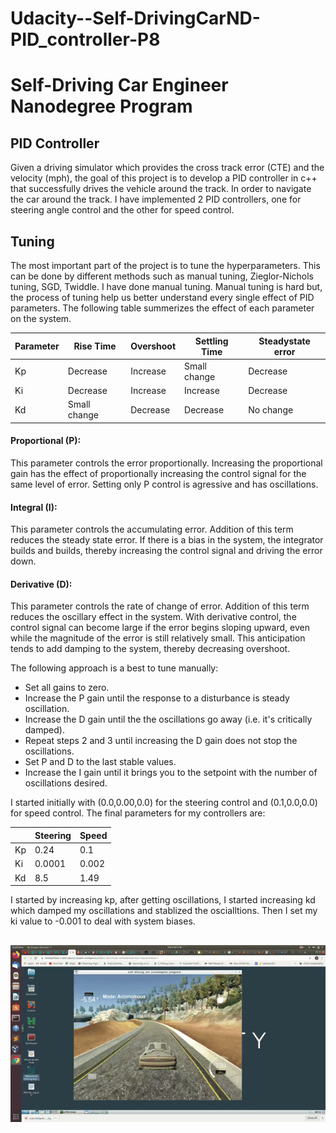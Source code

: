 # Udacity--Self-DrivingCarND-PID_controller-P8
# Self-Driving Car Engineer Nanodegree Program

## PID Controller

Given a driving simulator which provides the cross track error (CTE) and the velocity (mph), the goal of this project is to develop a PID controller in c++ that successfully drives the vehicle around the track. In order to navigate the car around the track. I have implemented 2 PID controllers, one for steering angle control and the other for speed control.

## Tuning

The most important part of the project is to tune the hyperparameters. This can be done by different methods such as manual tuning, Zieglor-Nichols tuning, SGD, Twiddle. I have done manual tuning. Manual tuning is hard but, the process of tuning help us better understand every single effect of PID parameters. The following table summerizes the effect of each parameter on the system.


| Parameter  | Rise Time   | Overshoot  | Settling Time   | Steadystate error  |
|---|---|---|---|---|
| Kp  | Decrease  | Increase  | Small change  | Decrease  |
| Ki  | Decrease  | Increase  | Increase  | Decrease  |
| Kd  | Small change  | Decrease  | Decrease  | No change  |

#### Proportional (P): 
This parameter controls the error proportionally. Increasing the proportional gain has the effect of proportionally increasing the control signal for the same level of error. Setting only P control is agressive and has oscillations.

#### Integral (I): 
This parameter controls the accumulating error. Addition of this term reduces the steady state error. If there is a bias in the system, the integrator builds and builds, thereby increasing the control signal and driving the error down. 

#### Derivative (D): 
This parameter controls the rate of change of error. Addition of this term reduces the oscillary effect in  the system. With derivative control, the control signal can become large if the error begins sloping upward, even while the magnitude of the error is still relatively small. This anticipation tends to add damping to the system, thereby decreasing overshoot.

The following approach is a best to tune manually:

* Set all gains to zero.
* Increase the P gain until the response to a disturbance is steady oscillation.
* Increase the D gain until the the oscillations go away (i.e. it's critically damped).
* Repeat steps 2 and 3 until increasing the D gain does not stop the oscillations.
* Set P and D to the last stable values.
* Increase the I gain until it brings you to the setpoint with the number of oscillations desired.

I started initially with (0.0,0.00,0.0) for the steering control and (0.1,0.0,0.0) for speed control. The final parameters for my controllers are: 

|   | Steering  | Speed  |
|---|---|---|
| Kp  |  0.24|  0.1 |
| Ki  | 0.0001  |  0.002 |
| Kd  | 8.5  |  1.49 |

I started by increasing kp, after getting oscillations, I started increasing kd which damped my oscillations and stablized the oscialltions. Then I set my ki value to -0.001 to deal with system biases.



![alt txt](https://github.com/SmritiUMD/Udacity--Self-DrivingCarND-PID_controller-P8/blob/master/home/CarND-PID-Control-Project/PIdcontrol.gif)
---

